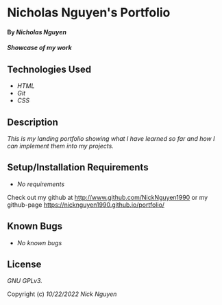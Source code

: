 # Nicholas Nguyen's Portfolio

#### By _**Nicholas Nguyen**_

#### _Showcase of my work_

## Technologies Used

* _HTML_
* _Git_
* _CSS_


## Description

_This is my landing portfolio showing what I have learned so far and how I can implement them into my projects._

## Setup/Installation Requirements

* _No requirements_

Check out my github at http://www.github.com/NickNguyen1990 
or my github-page https://nicknguyen1990.github.io/portfolio/

## Known Bugs

* _No known bugs_
## License

_GNU GPLv3._

Copyright (c) _10/22/2022_ _Nick Nguyen_